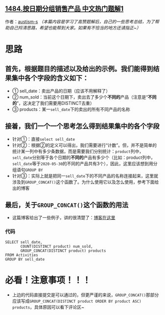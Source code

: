## [1484.按日期分组销售产品 中文热门题解1](https://leetcode.cn/problems/group-sold-products-by-the-date/solutions/100000/by-austism-s-06u1)

作者：[austism-s](https://leetcode.cn/u/austism-s)
*（本篇内容是学习了高赞题解后，自己的一些思考总结，为了帮助自己捋清思路，希望也能帮到大家。如果有不恰当的地方还请指正~）*

# 思路
## 首先，根据题目的描述以及给出的示例。我们能得到结果集中各个字段的含义如下：
* ① sell_date：卖出产品的日期（应该不用解释了）
* ② num_sold：当前这个日期下，卖出去了多少个**不同的**产品（注意是“**不同的**”，这决定了我们需要用DISTINCT去重）
* ③ products：某一`sell_date`下的卖出的所有不同产品的名称
## 接着，我们一个一个思考怎么得到结果集中的各个字段
* 针对①：直接`select sell_date`
* 针对②：根据②的定义可以得出，我们需要进行“计数”。但，并不是简单的统计某一列中有多少条数据，而是需要我们分别统计：`product`列中，`sell_date`分别等于各个日期的**不同的**产品有多少个（比如：product列中，`sell_date`等于`2020-05-30`的不同的产品共有3个），因此，这里应该想到用分组语句`GROUP BY`
* 针对③：实际上就是把同一`sell_date`下的不同产品的名称连接起来，这里就涉及到`GROUP_CONCAT()`这个函数了。为什么使用它以及怎么使用，参考下面给出的博客

## 最后，关于`GROUP_CONCAT()`这个函数的用法
* 这篇博客给出了一些例子，讲的很清楚了：[博客在这里](https://www.jianshu.com/p/7a1df0ce6d00)


### 代码

```mysql
SELECT sell_date,
       COUNT(DISTINCT product) num_sold,
       GROUP_CONCAT(DISTINCT product) products
FROM Activities
GROUP BY sell_date
```

# 必看！注意事项！！！
* 上边的代码直接提交是可以通过的，但更严谨的来说，`GROUP_CONCAT()`那部分应该写成`GROUP_CONCAT(DISTINCT product ORDER BY product ASC) products`，具体原因可以看下评论区~